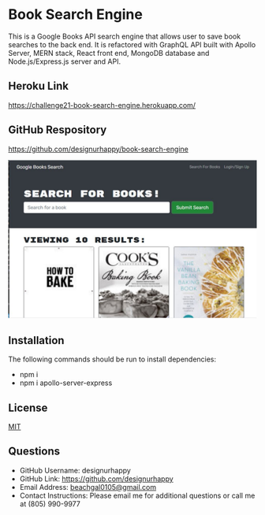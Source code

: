 # Book Search Engine

This is a Google Books API search engine that allows user to save book searches to the back end. It is refactored with GraphQL API built with Apollo Server, MERN stack, React front end, MongoDB database and Node.js/Express.js server and API.
  

## Heroku Link
https://challenge21-book-search-engine.herokuapp.com/ 


## GitHub Respository
https://github.com/designurhappy/book-search-engine 

![ScreenShot](./Screenshot_book-search-engine.JPG)

 
## Installation
The following commands should be run to install dependencies: 
* npm i 
* npm i apollo-server-express


## License
[MIT](https://choosealicense.com/licenses/mit/)



## Questions
* GitHub Username: designurhappy
* GitHub Link: https://github.com/designurhappy
* Email Address: beachgal0105@gmail.com
* Contact Instructions: Please email me for additional questions or call me at (805) 990-9977

